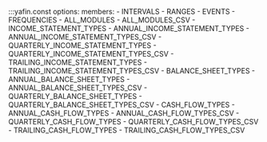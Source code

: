 :::yafin.const
    options:
        members:
        - INTERVALS
        - RANGES
        - EVENTS
        - FREQUENCIES
        - ALL_MODULES
        - ALL_MODULES_CSV
        - INCOME_STATEMENT_TYPES
        - ANNUAL_INCOME_STATEMENT_TYPES
        - ANNUAL_INCOME_STATEMENT_TYPES_CSV
        - QUARTERLY_INCOME_STATEMENT_TYPES
        - QUARTERLY_INCOME_STATEMENT_TYPES_CSV
        - TRAILING_INCOME_STATEMENT_TYPES
        - TRAILING_INCOME_STATEMENT_TYPES_CSV
        - BALANCE_SHEET_TYPES
        - ANNUAL_BALANCE_SHEET_TYPES
        - ANNUAL_BALANCE_SHEET_TYPES_CSV
        - QUARTERLY_BALANCE_SHEET_TYPES
        - QUARTERLY_BALANCE_SHEET_TYPES_CSV
        - CASH_FLOW_TYPES
        - ANNUAL_CASH_FLOW_TYPES
        - ANNUAL_CASH_FLOW_TYPES_CSV
        - QUARTERLY_CASH_FLOW_TYPES
        - QUARTERLY_CASH_FLOW_TYPES_CSV
        - TRAILING_CASH_FLOW_TYPES
        - TRAILING_CASH_FLOW_TYPES_CSV

